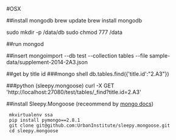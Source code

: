 #OSX

##install mongodb
brew update
brew install mongodb

sudo mkdir -p /data/db
sudo chmod 777 /data

##run
mongod

##insert
mongoimport --db test --collection tables --file sample-data/supplement-2014-2A3.json

##get by title id
###mongo shell
db.tables.find({'title.id':"2.A3"})

###python (sleepy.mongoose)
curl -X GET 'http://localhost:27080/test/tables/_find?title.id=2.A3'



##install Sleepy.Mongoose (receommend by [mongo docs](http://docs.mongodb.org/ecosystem/tools/http-interfaces/))
```
 mkvirtualenv ssa
 pip install pymongo==2.8.1
 git clone git@github.com:UrbanInstitute/sleepy.mongoose.git
 cd sleepy.mongoose